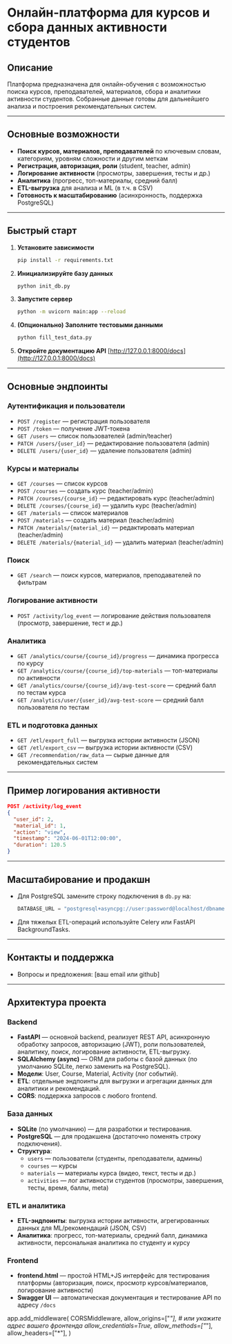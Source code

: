 # Онлайн-платформа для курсов и сбора данных активности студентов

## Описание

Платформа предназначена для онлайн-обучения с возможностью поиска курсов, преподавателей, материалов, сбора и аналитики активности студентов. Собранные данные готовы для дальнейшего анализа и построения рекомендательных систем.

---

## Основные возможности
- **Поиск курсов, материалов, преподавателей** по ключевым словам, категориям, уровням сложности и другим меткам
- **Регистрация, авторизация, роли** (student, teacher, admin)
- **Логирование активности** (просмотры, завершения, тесты и др.)
- **Аналитика** (прогресс, топ-материалы, средний балл)
- **ETL-выгрузка** для анализа и ML (в т.ч. в CSV)
- **Готовность к масштабированию** (асинхронность, поддержка PostgreSQL)

---

## Быстрый старт

1. **Установите зависимости**
   ```bash
   pip install -r requirements.txt
   ```
2. **Инициализируйте базу данных**
   ```bash
   python init_db.py
   ```
3. **Запустите сервер**
   ```bash
   python -m uvicorn main:app --reload
   ```
4. **(Опционально) Заполните тестовыми данными**
   ```bash
   python fill_test_data.py
   ```
5. **Откройте документацию API**
   [http://127.0.0.1:8000/docs](http://127.0.0.1:8000/docs)

---

## Основные эндпоинты

### Аутентификация и пользователи
- `POST /register` — регистрация пользователя
- `POST /token` — получение JWT-токена
- `GET /users` — список пользователей (admin/teacher)
- `PATCH /users/{user_id}` — редактирование пользователя (admin)
- `DELETE /users/{user_id}` — удаление пользователя (admin)

### Курсы и материалы
- `GET /courses` — список курсов
- `POST /courses` — создать курс (teacher/admin)
- `PATCH /courses/{course_id}` — редактировать курс (teacher/admin)
- `DELETE /courses/{course_id}` — удалить курс (teacher/admin)
- `GET /materials` — список материалов
- `POST /materials` — создать материал (teacher/admin)
- `PATCH /materials/{material_id}` — редактировать материал (teacher/admin)
- `DELETE /materials/{material_id}` — удалить материал (teacher/admin)

### Поиск
- `GET /search` — поиск курсов, материалов, преподавателей по фильтрам

### Логирование активности
- `POST /activity/log_event` — логирование действия пользователя (просмотр, завершение, тест и др.)

### Аналитика
- `GET /analytics/course/{course_id}/progress` — динамика прогресса по курсу
- `GET /analytics/course/{course_id}/top-materials` — топ-материалы по активности
- `GET /analytics/course/{course_id}/avg-test-score` — средний балл по тестам курса
- `GET /analytics/user/{user_id}/avg-test-score` — средний балл пользователя по тестам

### ETL и подготовка данных
- `GET /etl/export_full` — выгрузка истории активности (JSON)
- `GET /etl/export_csv` — выгрузка истории активности (CSV)
- `GET /recommendation/raw_data` — сырые данные для рекомендательных систем

---

## Пример логирования активности
```json
POST /activity/log_event
{
  "user_id": 2,
  "material_id": 1,
  "action": "view",
  "timestamp": "2024-06-01T12:00:00",
  "duration": 120.5
}
```

---

## Масштабирование и продакшн
- Для PostgreSQL замените строку подключения в `db.py` на:
  ```python
  DATABASE_URL = "postgresql+asyncpg://user:password@localhost/dbname"
  ```
- Для тяжелых ETL-операций используйте Celery или FastAPI BackgroundTasks.

---

## Контакты и поддержка
- Вопросы и предложения: [ваш email или github]

---

## Архитектура проекта

### Backend
- **FastAPI** — основной backend, реализует REST API, асинхронную обработку запросов, авторизацию (JWT), роли пользователей, аналитику, поиск, логирование активности, ETL-выгрузку.
- **SQLAlchemy (async)** — ORM для работы с базой данных (по умолчанию SQLite, легко заменить на PostgreSQL).
- **Модели**: User, Course, Material, Activity (лог событий).
- **ETL**: отдельные эндпоинты для выгрузки и агрегации данных для аналитики и рекомендаций.
- **CORS**: поддержка запросов с любого frontend.

### База данных
- **SQLite** (по умолчанию) — для разработки и тестирования.
- **PostgreSQL** — для продакшена (достаточно поменять строку подключения).
- **Структура**:
  - `users` — пользователи (студенты, преподаватели, админы)
  - `courses` — курсы
  - `materials` — материалы курса (видео, текст, тесты и др.)
  - `activities` — лог активности студентов (просмотры, завершения, тесты, время, баллы, meta)

### ETL и аналитика
- **ETL-эндпоинты**: выгрузка истории активности, агрегированных данных для ML/рекомендаций (JSON, CSV)
- **Аналитика**: прогресс, топ-материалы, средний балл, динамика активности, персональная аналитика по студенту и курсу

### Frontend
- **frontend.html** — простой HTML+JS интерфейс для тестирования платформы (авторизация, поиск, просмотр курсов/материалов, логирование активности)
- **Swagger UI** — автоматическая документация и тестирование API по адресу `/docs` 

app.add_middleware(
    CORSMiddleware,
    allow_origins=["*"],  # или укажите адрес вашего фронтенда
    allow_credentials=True,
    allow_methods=["*"],
    allow_headers=["*"],
) 